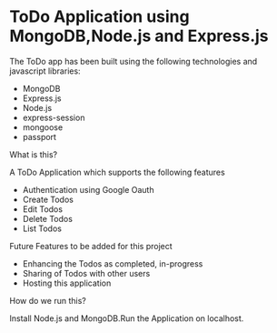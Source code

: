 # ToDo Application using MongoDB,Node.js and Express.js

The ToDo app has been built using the following technologies and javascript libraries:
  -   MongoDB
  -   Express.js
  -   Node.js
  -   express-session
  -   mongoose
  -   passport
  
  What is this?
  
 A ToDo Application which supports the following features
  -   Authentication using Google Oauth
  -   Create Todos
  -   Edit Todos
  -   Delete Todos
  -   List Todos
  
 Future Features to be added for this project
   -   Enhancing the Todos as completed, in-progress
   -   Sharing of Todos with other users
   -   Hosting this application
    
   How do we run this?
   
   Install Node.js and MongoDB.Run the Application on localhost.
    
